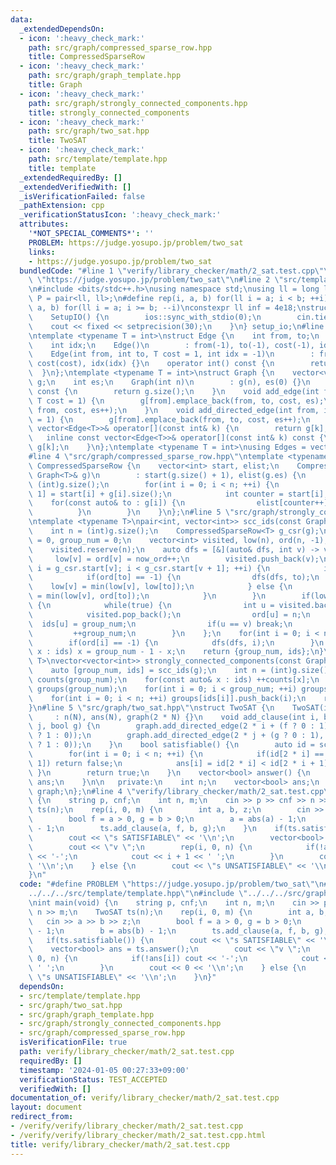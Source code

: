 ```yaml
---
data:
  _extendedDependsOn:
  - icon: ':heavy_check_mark:'
    path: src/graph/compressed_sparse_row.hpp
    title: CompressedSparseRow
  - icon: ':heavy_check_mark:'
    path: src/graph/graph_template.hpp
    title: Graph
  - icon: ':heavy_check_mark:'
    path: src/graph/strongly_connected_components.hpp
    title: strongly_connected_components
  - icon: ':heavy_check_mark:'
    path: src/graph/two_sat.hpp
    title: TwoSAT
  - icon: ':heavy_check_mark:'
    path: src/template/template.hpp
    title: template
  _extendedRequiredBy: []
  _extendedVerifiedWith: []
  _isVerificationFailed: false
  _pathExtension: cpp
  _verificationStatusIcon: ':heavy_check_mark:'
  attributes:
    '*NOT_SPECIAL_COMMENTS*': ''
    PROBLEM: https://judge.yosupo.jp/problem/two_sat
    links:
    - https://judge.yosupo.jp/problem/two_sat
  bundledCode: "#line 1 \"verify/library_checker/math/2_sat.test.cpp\"\n#define PROBLEM\
    \ \"https://judge.yosupo.jp/problem/two_sat\"\n#line 2 \"src/template/template.hpp\"\
    \n#include <bits/stdc++.h>\nusing namespace std;\nusing ll = long long;\nusing\
    \ P = pair<ll, ll>;\n#define rep(i, a, b) for(ll i = a; i < b; ++i)\n#define rrep(i,\
    \ a, b) for(ll i = a; i >= b; --i)\nconstexpr ll inf = 4e18;\nstruct SetupIO {\n\
    \    SetupIO() {\n        ios::sync_with_stdio(0);\n        cin.tie(0);\n    \
    \    cout << fixed << setprecision(30);\n    }\n} setup_io;\n#line 3 \"src/graph/graph_template.hpp\"\
    \ntemplate <typename T = int>\nstruct Edge {\n    int from, to;\n    T cost;\n\
    \    int idx;\n    Edge()\n        : from(-1), to(-1), cost(-1), idx(-1) {}\n\
    \    Edge(int from, int to, T cost = 1, int idx = -1)\n        : from(from), to(to),\
    \ cost(cost), idx(idx) {}\n    operator int() const {\n        return to;\n  \
    \  }\n};\ntemplate <typename T = int>\nstruct Graph {\n    vector<vector<Edge<T>>>\
    \ g;\n    int es;\n    Graph(int n)\n        : g(n), es(0) {}\n    size_t size()\
    \ const {\n        return g.size();\n    }\n    void add_edge(int from, int to,\
    \ T cost = 1) {\n        g[from].emplace_back(from, to, cost, es);\n        g[to].emplace_back(to,\
    \ from, cost, es++);\n    }\n    void add_directed_edge(int from, int to, T cost\
    \ = 1) {\n        g[from].emplace_back(from, to, cost, es++);\n    }\n    inline\
    \ vector<Edge<T>>& operator[](const int& k) {\n        return g[k];\n    }\n \
    \   inline const vector<Edge<T>>& operator[](const int& k) const {\n        return\
    \ g[k];\n    }\n};\ntemplate <typename T = int>\nusing Edges = vector<Edge<T>>;\n\
    #line 4 \"src/graph/compressed_sparse_row.hpp\"\ntemplate <typename T>\nstruct\
    \ CompressedSparseRow {\n    vector<int> start, elist;\n    CompressedSparseRow(const\
    \ Graph<T>& g)\n        : start(g.size() + 1), elist(g.es) {\n        int n =\
    \ (int)g.size();\n        for(int i = 0; i < n; ++i) {\n            start[i +\
    \ 1] = start[i] + g[i].size();\n            int counter = start[i];\n        \
    \    for(const auto& to : g[i]) {\n                elist[counter++] = to;\n  \
    \          }\n        }\n    }\n};\n#line 5 \"src/graph/strongly_connected_components.hpp\"\
    \ntemplate <typename T>\npair<int, vector<int>> scc_ids(const Graph<T>& g) {\n\
    \    int n = (int)g.size();\n    CompressedSparseRow<T> g_csr(g);\n    int now_ord\
    \ = 0, group_num = 0;\n    vector<int> visited, low(n), ord(n, -1), ids(n);\n\
    \    visited.reserve(n);\n    auto dfs = [&](auto& dfs, int v) -> void {\n   \
    \     low[v] = ord[v] = now_ord++;\n        visited.push_back(v);\n        for(int\
    \ i = g_csr.start[v]; i < g_csr.start[v + 1]; ++i) {\n            int to = g_csr.elist[i];\n\
    \            if(ord[to] == -1) {\n                dfs(dfs, to);\n            \
    \    low[v] = min(low[v], low[to]);\n            } else {\n                low[v]\
    \ = min(low[v], ord[to]);\n            }\n        }\n        if(low[v] == ord[v])\
    \ {\n            while(true) {\n                int u = visited.back();\n    \
    \            visited.pop_back();\n                ord[u] = n;\n              \
    \  ids[u] = group_num;\n                if(u == v) break;\n            }\n   \
    \         ++group_num;\n        }\n    };\n    for(int i = 0; i < n; ++i) {\n\
    \        if(ord[i] == -1) {\n            dfs(dfs, i);\n        }\n    }\n    for(auto&\
    \ x : ids) x = group_num - 1 - x;\n    return {group_num, ids};\n}\ntemplate <typename\
    \ T>\nvector<vector<int>> strongly_connected_components(const Graph<T>& g) {\n\
    \    auto [group_num, ids] = scc_ids(g);\n    int n = (int)g.size();\n    vector<int>\
    \ counts(group_num);\n    for(const auto& x : ids) ++counts[x];\n    vector<vector<int>>\
    \ groups(group_num);\n    for(int i = 0; i < group_num; ++i) groups[i].reserve(counts[i]);\n\
    \    for(int i = 0; i < n; ++i) groups[ids[i]].push_back(i);\n    return groups;\n\
    }\n#line 5 \"src/graph/two_sat.hpp\"\nstruct TwoSAT {\n    TwoSAT(int N)\n   \
    \     : n(N), ans(N), graph(2 * N) {}\n    void add_clause(int i, bool f, int\
    \ j, bool g) {\n        graph.add_directed_edge(2 * i + (f ? 0 : 1), 2 * j + (g\
    \ ? 1 : 0));\n        graph.add_directed_edge(2 * j + (g ? 0 : 1), 2 * i + (f\
    \ ? 1 : 0));\n    }\n    bool satisfiable() {\n        auto id = scc_ids(graph).second;\n\
    \        for(int i = 0; i < n; ++i) {\n            if(id[2 * i] == id[2 * i +\
    \ 1]) return false;\n            ans[i] = id[2 * i] < id[2 * i + 1];\n       \
    \ }\n        return true;\n    }\n    vector<bool> answer() {\n        return\
    \ ans;\n    }\n\n   private:\n    int n;\n    vector<bool> ans;\n    Graph<int>\
    \ graph;\n};\n#line 4 \"verify/library_checker/math/2_sat.test.cpp\"\nint main(void)\
    \ {\n    string p, cnf;\n    int n, m;\n    cin >> p >> cnf >> n >> m;\n    TwoSAT\
    \ ts(n);\n    rep(i, 0, m) {\n        int a, b, z;\n        cin >> a >> b >> z;\n\
    \        bool f = a > 0, g = b > 0;\n        a = abs(a) - 1;\n        b = abs(b)\
    \ - 1;\n        ts.add_clause(a, f, b, g);\n    }\n    if(ts.satisfiable()) {\n\
    \        cout << \"s SATISFIABLE\" << '\\n';\n        vector<bool> ans = ts.answer();\n\
    \        cout << \"v \";\n        rep(i, 0, n) {\n            if(!ans[i]) cout\
    \ << '-';\n            cout << i + 1 << ' ';\n        }\n        cout << 0 <<\
    \ '\\n';\n    } else {\n        cout << \"s UNSATISFIABLE\" << '\\n';\n    }\n\
    }\n"
  code: "#define PROBLEM \"https://judge.yosupo.jp/problem/two_sat\"\n#include \"\
    ../../../src/template/template.hpp\"\n#include \"../../../src/graph/two_sat.hpp\"\
    \nint main(void) {\n    string p, cnf;\n    int n, m;\n    cin >> p >> cnf >>\
    \ n >> m;\n    TwoSAT ts(n);\n    rep(i, 0, m) {\n        int a, b, z;\n     \
    \   cin >> a >> b >> z;\n        bool f = a > 0, g = b > 0;\n        a = abs(a)\
    \ - 1;\n        b = abs(b) - 1;\n        ts.add_clause(a, f, b, g);\n    }\n \
    \   if(ts.satisfiable()) {\n        cout << \"s SATISFIABLE\" << '\\n';\n    \
    \    vector<bool> ans = ts.answer();\n        cout << \"v \";\n        rep(i,\
    \ 0, n) {\n            if(!ans[i]) cout << '-';\n            cout << i + 1 <<\
    \ ' ';\n        }\n        cout << 0 << '\\n';\n    } else {\n        cout <<\
    \ \"s UNSATISFIABLE\" << '\\n';\n    }\n}"
  dependsOn:
  - src/template/template.hpp
  - src/graph/two_sat.hpp
  - src/graph/graph_template.hpp
  - src/graph/strongly_connected_components.hpp
  - src/graph/compressed_sparse_row.hpp
  isVerificationFile: true
  path: verify/library_checker/math/2_sat.test.cpp
  requiredBy: []
  timestamp: '2024-01-05 00:27:33+09:00'
  verificationStatus: TEST_ACCEPTED
  verifiedWith: []
documentation_of: verify/library_checker/math/2_sat.test.cpp
layout: document
redirect_from:
- /verify/verify/library_checker/math/2_sat.test.cpp
- /verify/verify/library_checker/math/2_sat.test.cpp.html
title: verify/library_checker/math/2_sat.test.cpp
---
```

